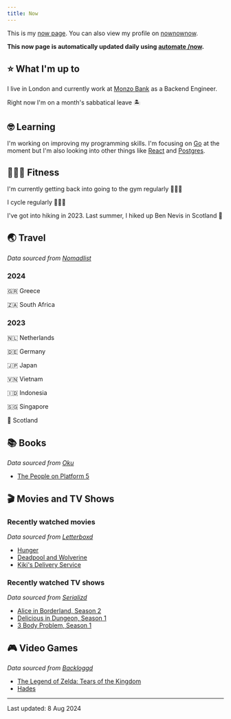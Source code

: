 ```yaml
---
title: Now
---
```


This is my [now page](https://nownownow.com/about). You can also view my profile on [nownownow](https://nownownow.com/p/1M0p).

**This now page is automatically updated daily using [automate /now](https://github.com/skyth3r/automate-now).**


## ⭐ What I'm up to

I live in London and currently work at [Monzo Bank](https://monzo.com/) as a Backend Engineer.

Right now I'm on a month's sabbatical leave 🏝️

## 🤓 Learning

I'm working on improving my programming skills. I'm focusing on [Go](https://go.dev/) at the moment but I'm also looking into other things like [React](https://react.dev/) and [Postgres](https://www.postgresql.org/).

## 🤸🏽‍♂️ Fitness

I'm currently getting back into going to the gym regularly 🏋🏽‍♂️

I cycle regularly 🚴🏽‍♂️

I've got into hiking in 2023. Last summer, I hiked up Ben Nevis in Scotland 🏴󠁧󠁢󠁳󠁣󠁴󠁿

## 🌏 Travel

*Data sourced from [Nomadlist](https://nomadlist.com/)*

### 2024

🇬🇷 Greece

🇿🇦 South Africa

### 2023

🇳🇱 Netherlands

🇩🇪 Germany

🇯🇵 Japan

🇻🇳 Vietnam

🇮🇩 Indonesia

🇸🇬 Singapore

🏴󠁧󠁢󠁳󠁣󠁴󠁿 Scotland

## 📚 Books

*Data sourced from [Oku](https://oku.club/)*

* [The People on Platform 5](https://oku.club/book/the-people-on-platform-5-by-clare-pooley-Rq3BN)

## 🎬 Movies and TV Shows

### Recently watched movies

*Data sourced from [Letterboxd](https://letterboxd.com/)*

* [Hunger](https://letterboxd.com/film/hunger-2023/)
* [Deadpool and Wolverine](https://letterboxd.com/film/deadpool-wolverine/)
* [Kiki's Delivery Service](https://letterboxd.com/film/kikis-delivery-service/)

### Recently watched TV shows

*Data sourced from [Serializd](https://www.serializd.com/)*

* [Alice in Borderland, Season 2](https://www.serializd.com/show/110316)
* [Delicious in Dungeon, Season 1](https://www.serializd.com/show/207784)
* [3 Body Problem, Season 1](https://www.serializd.com/show/108545)

## 🎮 Video Games

*Data sourced from [Backloggd](https://backloggd.com/)*

* [The Legend of Zelda: Tears of the Kingdom](https://backloggd.com/games/the-legend-of-zelda-tears-of-the-kingdom/)
* [Hades](https://backloggd.com/games/hades--1/)

---

Last updated: 8 Aug 2024